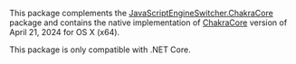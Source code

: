 This package complements the [JavaScriptEngineSwitcher.ChakraCore](https://www.nuget.org/packages/JavaScriptEngineSwitcher.ChakraCore) package and contains the native implementation of [ChakraCore](https://github.com/chakra-core/ChakraCore) version of April 21, 2024 for OS X (x64).

This package is only compatible with .NET Core.
